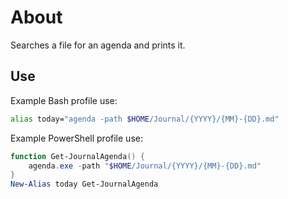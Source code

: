 # About

Searches a file for an agenda and prints it.

## Use

Example Bash profile use:

```bash
alias today="agenda -path $HOME/Journal/{YYYY}/{MM}-{DD}.md"
```

Example PowerShell profile use:

```powershell
function Get-JournalAgenda() {
    agenda.exe -path "$HOME/Journal/{YYYY}/{MM}-{DD}.md"
}
New-Alias today Get-JournalAgenda
```

